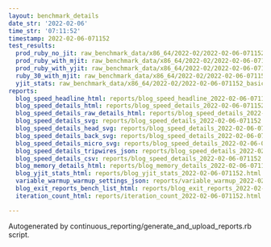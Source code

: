 ```yaml
---
layout: benchmark_details
date_str: '2022-02-06'
time_str: '07:11:52'
timestamp: 2022-02-06-071152
test_results:
  prod_ruby_no_jit: raw_benchmark_data/x86_64/2022-02/2022-02-06-071152_basic_benchmark_prod_ruby_no_jit.json
  prod_ruby_with_mjit: raw_benchmark_data/x86_64/2022-02/2022-02-06-071152_basic_benchmark_prod_ruby_with_mjit.json
  prod_ruby_with_yjit: raw_benchmark_data/x86_64/2022-02/2022-02-06-071152_basic_benchmark_prod_ruby_with_yjit.json
  ruby_30_with_mjit: raw_benchmark_data/x86_64/2022-02/2022-02-06-071152_basic_benchmark_ruby_30_with_mjit.json
  yjit_stats: raw_benchmark_data/x86_64/2022-02/2022-02-06-071152_basic_benchmark_yjit_stats.json
reports:
  blog_speed_headline_html: reports/blog_speed_headline_2022-02-06-071152.html
  blog_speed_details_html: reports/blog_speed_details_2022-02-06-071152.html
  blog_speed_details_raw_details_html: reports/blog_speed_details_2022-02-06-071152.raw_details.html
  blog_speed_details_svg: reports/blog_speed_details_2022-02-06-071152.svg
  blog_speed_details_head_svg: reports/blog_speed_details_2022-02-06-071152.head.svg
  blog_speed_details_back_svg: reports/blog_speed_details_2022-02-06-071152.back.svg
  blog_speed_details_micro_svg: reports/blog_speed_details_2022-02-06-071152.micro.svg
  blog_speed_details_tripwires_json: reports/blog_speed_details_2022-02-06-071152.tripwires.json
  blog_speed_details_csv: reports/blog_speed_details_2022-02-06-071152.csv
  blog_memory_details_html: reports/blog_memory_details_2022-02-06-071152.html
  blog_yjit_stats_html: reports/blog_yjit_stats_2022-02-06-071152.html
  variable_warmup_warmup_settings_json: reports/variable_warmup_2022-02-06-071152.warmup_settings.json
  blog_exit_reports_bench_list_html: reports/blog_exit_reports_2022-02-06-071152.bench_list.html
  iteration_count_html: reports/iteration_count_2022-02-06-071152.html

---
```

Autogenerated by continuous_reporting/generate_and_upload_reports.rb script.
